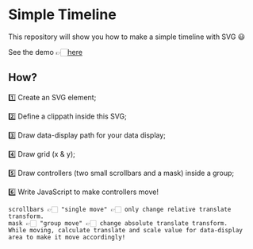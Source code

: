 # Simple Timeline
This repository will show you how to make a simple timeline with SVG 😃

See the demo 👉🏻[here](https://nagisa1993.github.io/SimpleTimeline.io/)

## How?
1️⃣ Create an SVG element;

2️⃣ Define a clippath inside this SVG;

3️⃣ Draw data-display path for your data display;

4️⃣ Draw grid (x & y);

5️⃣ Draw controllers (two small scrollbars and a mask) inside a group;

6️⃣ Write JavaScript to make controllers move! 
```
scrollbars 👉🏻 "single move" 👉🏻 only change relative translate transform.
mask 👉🏻 "group move" 👉🏻 change absolute translate transform. 
While moving, calculate translate and scale value for data-display area to make it move accordingly!
```
